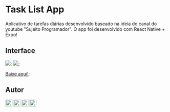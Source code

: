 # Task List App
Aplicativo de tarefas diárias desenvolvido baseado na ideia do canal do youtube "Sujeito Programador". O app foi desenvolvido com React Native + Expo!

## Interface
![](https://i.imgur.com/hWoSqFi.jpg);
![](https://i.imgur.com/bZ04qQp.jpg);


[Baixe aqui!](http://www.mediafire.com/file/1j3kn9967se3aby/TaskList-7da2ac75621d46018614bcc48e1decfe-signed.apk/file);


## Autor
<a target="_blank" href="https://www.linkedin.com/in/am%C3%B3s-aureliano-689a36187/">
  <img align="left" alt="LinkdeIN logo" width="22px" src="https://cdn.jsdelivr.net/npm/simple-icons@v3/icons/linkedin.svg" />
</a>
<a target="_blank" href="https://api.whatsapp.com/send?phone=5582993351194">
  <img align="left" alt="Whatsapp logo" width="22px" src="https://cdn.jsdelivr.net/npm/simple-icons@v3/icons/whatsapp.svg" />
</a>
<a target="_blank" href="https://www.instagram.com/amos_aureliano/">
  <img align="left" alt="Instagram" width="22px" src="https://cdn.jsdelivr.net/npm/simple-icons@v3/icons/instagram.svg" />
</a>

<a target="_blank" href="mailto:amos.aureliano@gmail.com">
  <img align="left" alt="Gmail" width="22px" src="https://cdn.jsdelivr.net/npm/simple-icons@v3/icons/gmail.svg" />
</a>
